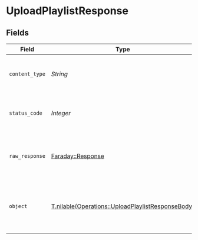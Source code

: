# UploadPlaylistResponse


## Fields

| Field                                                                                                      | Type                                                                                                       | Required                                                                                                   | Description                                                                                                |
| ---------------------------------------------------------------------------------------------------------- | ---------------------------------------------------------------------------------------------------------- | ---------------------------------------------------------------------------------------------------------- | ---------------------------------------------------------------------------------------------------------- |
| `content_type`                                                                                             | *String*                                                                                                   | :heavy_check_mark:                                                                                         | HTTP response content type for this operation                                                              |
| `status_code`                                                                                              | *Integer*                                                                                                  | :heavy_check_mark:                                                                                         | HTTP response status code for this operation                                                               |
| `raw_response`                                                                                             | [Faraday::Response](https://www.rubydoc.info/gems/faraday/Faraday/Response)                                | :heavy_check_mark:                                                                                         | Raw HTTP response; suitable for custom response parsing                                                    |
| `object`                                                                                                   | [T.nilable(Operations::UploadPlaylistResponseBody)](../../models/operations/uploadplaylistresponsebody.md) | :heavy_minus_sign:                                                                                         | Unauthorized - Returned if the X-Plex-Token is missing from the header or query.                           |